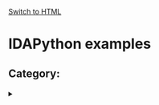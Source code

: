 [Switch to HTML](http://htmlpreview.github.io/?https://github.com/idapython/src/blob/master/examples/index.html)

# IDAPython examples

<!--gen:group:category-->
## Category: <!--gen:category-->

<!--gen:block-->
#### <!--gen:name-->
<details>
  <summary><!--gen:summary--></summary>

<blockquote>

#### Source code
<a href="https://github.com/idapython/src/blob/master/examples/<!--gen:path-->"><!--gen:path--></a>

#### Category
<!--gen:category-->

#### Description
<!--gen:description-->

#### Keywords
<!--gen:block-->
<!--gen:keywords-->
<!--gen:end-->

#### Uses
<!--gen:block-->
* <!--gen:uses-->
<!--gen:end-->

#### See also
<!--gen:block-->
* [<!--gen:see_also-->](#<!--gen:see_also-->)
<!--gen:end-->

</blockquote>

  </details>

<!--gen:end-->
<!--gen:end-->

